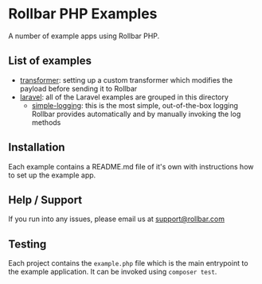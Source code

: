 # Rollbar PHP Examples

A number of example apps using Rollbar PHP.

## List of examples

- [transformer](https://github.com/rollbar/rollbar-php-examples/tree/master/transformer): setting up a custom transformer which modifies the payload before sending it to Rollbar
- [laravel](https://github.com/rollbar/rollbar-php-examples/tree/master/laravel): all of the Laravel examples are grouped in this directory
    - [simple-logging](https://github.com/rollbar/rollbar-php-examples/tree/master/laravel/simple-logging): this is the most simple, out-of-the-box logging Rollbar provides automatically and by manually invoking the log methods

## Installation

Each example contains a README.md file of it's own with instructions how to set up the example app.

## Help / Support

If you run into any issues, please email us at [support@rollbar.com](mailto:support@rollbar.com)

## Testing
Each project contains the `example.php` file which is the main entrypoint to the example application. It can be invoked using `composer test`.
